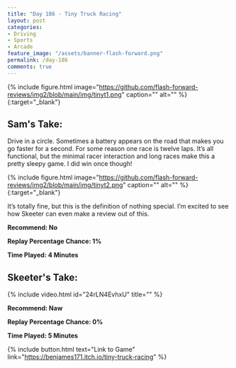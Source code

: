 ```yaml
---
title: "Day 186 - Tiny Truck Racing"
layout: post
categories:
- Driving
- Sports
- Arcade
feature_image: "/assets/banner-flash-forward.png"
permalink: /day-186
comments: true
---
```


{% include figure.html image="https://github.com/flash-forward-reviews/img2/blob/main/img/tinyt1.png" caption="" alt="" %}{:target="_blank"}
 
## Sam's Take:

Drive in a circle. Sometimes a battery appears on the road that makes you go faster for a second. For some reason one race is twelve laps. It’s all functional, but the minimal racer interaction and long races make this a pretty sleepy game. I did win once though!

{% include figure.html image="https://github.com/flash-forward-reviews/img2/blob/main/img/tinyt2.png" caption="" alt="" %}{:target="_blank"}

It’s totally fine, but this is the definition of nothing special. I’m excited to see how Skeeter can even make a review out of this.

**Recommend: No**

**Replay Percentage Chance: 1%**

**Time Played: 4 Minutes** 

## Skeeter's Take:

{% include video.html id="24rLN4EvhxU" title="" %}

**Recommend: Naw**

**Replay Percentage Chance: 0%**

**Time Played: 5 Minutes**

{% include button.html text="Link to Game" link="https://benjames171.itch.io/tiny-truck-racing" %}